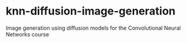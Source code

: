 # knn-diffusion-image-generation
Image generation using diffusion models for the Convolutional Neural Networks course
